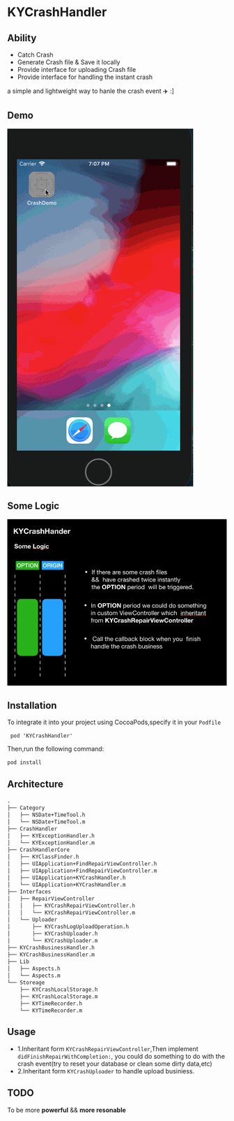 # KYCrashHandler

## Ability 

- Catch Crash
- Generate Crash file & Save it locally
- Provide interface for uploading Crash file 
- Provide interface for handling the instant crash

a simple and lightweight way to hanle the crash event ✈️ :]

## Demo

![effert](https://github.com/Deeer/KYCrashHandler/blob/master/images/p.gif)

## Some Logic 

![logic](https://github.com/Deeer/KYCrashHandler/blob/master/images/%E5%B1%8F%E5%B9%95%E5%BF%AB%E7%85%A7%202018-12-05%20%E4%B8%8B%E5%8D%887.54.45.png)

## Installation

 To integrate it into your project using CocoaPods,specify it in your `Podfile`
 
 ```
  pod 'KYCrashHandler'
 ```

Then,run the following command:

```
pod install
```

## Architecture

```
.
├── Category
│   ├── NSDate+TimeTool.h
│   └── NSDate+TimeTool.m
├── CrashHandler
│   ├── KYExceptionHandler.h
│   └── KYExceptionHandler.m
├── CrashHandlerCore
│   ├── KYClassFinder.h
│   ├── UIApplication+FindRepairViewController.h
│   ├── UIApplication+FindRepairViewController.m
│   ├── UIApplication+KYCrashHandler.h
│   └── UIApplication+KYCrashHandler.m
├── Interfaces
│   ├── RepairViewController
│   │   ├── KYCrashRepairViewController.h
│   │   └── KYCrashRepairViewController.m
│   └── Uploader
│       ├── KYCrashLogUploadOperation.h
│       ├── KYCrashUploader.h
│       └── KYCrashUploader.m
├── KYCrashBusinessHandler.h
├── KYCrashBusinessHandler.m
├── Lib
│   ├── Aspects.h
│   └── Aspects.m
└── Storeage
    ├── KYCrashLocalStorage.h
    ├── KYCrashLocalStorage.m
    ├── KYTimeRecorder.h
    └── KYTimeRecorder.m
```

## Usage

- 1.Inheritant form `KYCrashRepairViewController`,Then implement  `didFinishRepairWithCompletion:`, you could do something       to do with the crash event(try to reset your database or clean some dirty data,etc)
- 2.Inheritant form `KYCrashUploader` to handle upload businiess.

## TODO 
To be more **powerful** && **more resonable**
